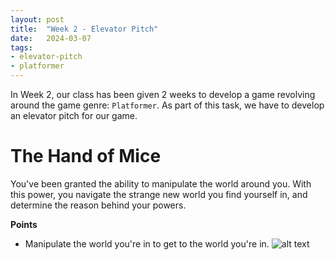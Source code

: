 ```yaml
---
layout: post
title:  "Week 2 - Elevator Pitch"
date:   2024-03-07
tags: 
- elevator-pitch
- platformer
---
```

In Week 2, our class has been given 2 weeks to develop a game revolving around
the game genre: `Platformer`. As part of this task, we have to develop an
elevator pitch for our game.

# The Hand of Mice
You've been granted the ability to manipulate the world around you.
With this power, you navigate the strange new world you find yourself in, and
determine the reason behind your powers.

**Points**
- Manipulate the world you're in to get to the world you're in.
![alt text](/gd-blog/img/DpEwoMvFe2.gif)
